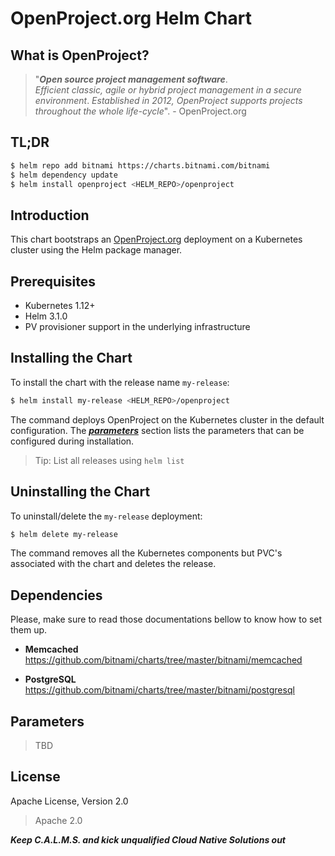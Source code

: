 # <span>OpenProject.org</span> Helm Chart 

## What is OpenProject?

> "***Open source project management software***.  
> *Efficient classic, agile or hybrid project management in a secure environment*.
> *Established in 2012, OpenProject supports projects throughout the whole life-cycle*". - <span>OpenProject.org</span>

## TL;DR

```bash
$ helm repo add bitnami https://charts.bitnami.com/bitnami
$ helm dependency update
$ helm install openproject <HELM_REPO>/openproject
```

## Introduction

This chart bootstraps an [OpenProject.org](https://openproject.org) deployment on a Kubernetes cluster using the Helm package manager.

## Prerequisites

- Kubernetes 1.12+
- Helm 3.1.0
- PV provisioner support in the underlying infrastructure

## Installing the Chart

To install the chart with the release name `my-release`:

```bash
$ helm install my-release <HELM_REPO>/openproject
```

The command deploys OpenProject on the Kubernetes cluster in the default configuration. The [***parameters***](#parameters) section lists the parameters that can be configured during installation.

> Tip: List all releases using `helm list`

## Uninstalling the Chart

To uninstall/delete the `my-release` deployment:

```bash
$ helm delete my-release
```

The command removes all the Kubernetes components but PVC's associated with the chart and deletes the release.

## Dependencies

Please, make sure to read those documentations bellow to know how to set them up.

- **Memcached**
  https://github.com/bitnami/charts/tree/master/bitnami/memcached

- **PostgreSQL**
  https://github.com/bitnami/charts/tree/master/bitnami/postgresql

## Parameters

> TBD

## License

Apache License, Version 2.0

> Apache 2.0

***Keep C.A.L.M.S. and kick unqualified Cloud Native Solutions out***